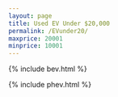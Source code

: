 ```yaml
---
layout: page
title: Used EV Under $20,000
permalink: /EVunder20/
maxprice: 20001
minprice: 10001
---
```

{% include bev.html %}

{% include phev.html %}